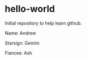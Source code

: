 # hello-world
Initial repository to help learn github.

Name: Andrew


Starsign: Gemini


Fiancee: Ash
